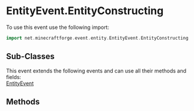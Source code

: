 # EntityEvent.EntityConstructing

To use this event use the following import:
```groovy
import net.minecraftforge.event.entity.EntityEvent.EntityConstructing
```

## Sub-Classes
This event extends the following events and can use all their methods and fields: <br>
[EntityEvent](entity_event.md)

## Methods
